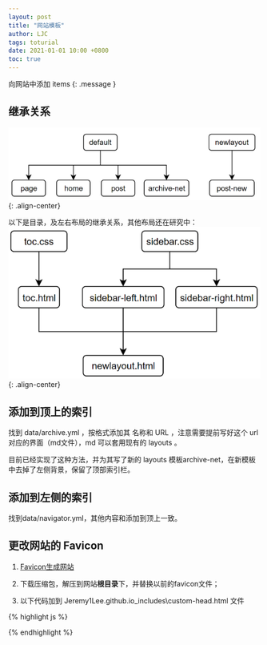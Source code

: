 ```yaml
---
layout: post
title: "网站模板"
author: LJC
tags: toturial
date: 2021-01-01 10:00 +0800
toc: true
---
```

向网站中添加 items
{: .message }

## 继承关系

![web01.png](/images/web01.png "web"){: .align-center}


以下是目录，及左右布局的继承关系，其他布局还在研究中：
![web02.png](/images/web02.png "web"){: .align-center}

## 添加到顶上的索引

找到 data/archive.yml ，按格式添加其 名称和 URL ，注意需要提前写好这个 url 对应的界面（md文件），md 可以套用现有的 layouts 。

目前已经实现了这种方法，并为其写了新的 layouts 模板archive-net，在新模板中去掉了左侧背景，保留了顶部索引栏。

## 添加到左侧的索引

找到data/navigator.yml，其他内容和添加到顶上一致。

## 更改网站的 Favicon

1. [Favicon生成网站](https://realfavicongenerator.net/)
2. 下载压缩包，解压到网站**根目录**下，并替换以前的favicon文件；

3. 以下代码加到 Jeremy1Lee.github.io\_includes\custom-head.html 文件   

{% highlight js %}
<link rel="apple-touch-icon" sizes="180x180" href="/apple-touch-icon.png">
<link rel="icon" type="image/png" sizes="32x32" href="/favicon-32x32.png">
<link rel="icon" type="image/png" sizes="16x16" href="/favicon-16x16.png">
<link rel="manifest" href="/site.webmanifest">
<meta name="msapplication-TileColor" content="#da532c">
<meta name="theme-color" content="#ffffff">
{% endhighlight %}











